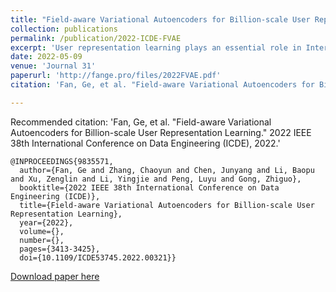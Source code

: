 ```yaml
---
title: "Field-aware Variational Autoencoders for Billion-scale User Representation Learning"
collection: publications
permalink: /publication/2022-ICDE-FVAE
excerpt: 'User representation learning plays an essential role in Internet applications, such as recommender systems. Though developing a universal embedding for users is demanding, only few previous works are conducted in an unsupervised learning manner. The unsupervised method is however important as most of the user data is collected without specific labels. In this paper, we harness the unsupervised advantages of Variational Autoencoders (VAEs), to learn user representation from large-scale, high-dimensional, and multi-field data. We extend the traditional VAE by developing Field-aware VAE (FVAE) to model each feature field with an independent multinomial distribution. To reduce the complexity in training, we employ dynamic hash tables, a batched softmax function, and a feature sampling strategy to improve the efficiency of our method. We conduct experiments on multiple datasets, showing that the proposed FVAE significantly outperforms baselines on several tasks of data reconstruction and tag prediction. Moreover, we deploy the proposed method in real-world applications and conduct online A/B tests in a look-alike system. Results demonstrate that our method can effectively improve the quality of recommendation. To the best of our knowledge, it is the first time that the VAE-based user representation learning model is applied to real-world recommender systems.'
date: 2022-05-09
venue: 'Journal 31'
paperurl: 'http://fange.pro/files/2022FVAE.pdf'
citation: 'Fan, Ge, et al. "Field-aware Variational Autoencoders for Billion-scale User Representation Learning." 2022 IEEE 38th International Conference on Data Engineering (ICDE), 2022.'

---
```

Recommended citation: 'Fan, Ge, et al. "Field-aware Variational Autoencoders for Billion-scale User Representation Learning."  2022 IEEE 38th International Conference on Data Engineering (ICDE), 2022.'

```
@INPROCEEDINGS{9835571,
  author={Fan, Ge and Zhang, Chaoyun and Chen, Junyang and Li, Baopu and Xu, Zenglin and Li, Yingjie and Peng, Luyu and Gong, Zhiguo},
  booktitle={2022 IEEE 38th International Conference on Data Engineering (ICDE)}, 
  title={Field-aware Variational Autoencoders for Billion-scale User Representation Learning}, 
  year={2022},
  volume={},
  number={},
  pages={3413-3425},
  doi={10.1109/ICDE53745.2022.00321}}
```

[Download paper here](http://fange.pro/files/2022FVAE.pdf)
